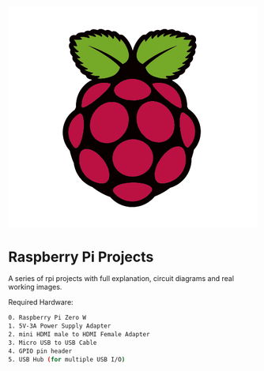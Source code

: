 ![rpi-logo](Images/rpi_logo.png)
# Raspberry Pi Projects
A series of rpi projects with full explanation, circuit diagrams and real working images.

Required Hardware:
```sh
0. Raspberry Pi Zero W
1. 5V-3A Power Supply Adapter
2. mini HDMI male to HDMI Female Adapter
3. Micro USB to USB Cable
4. GPIO pin header
5. USB Hub (for multiple USB I/O)
```

